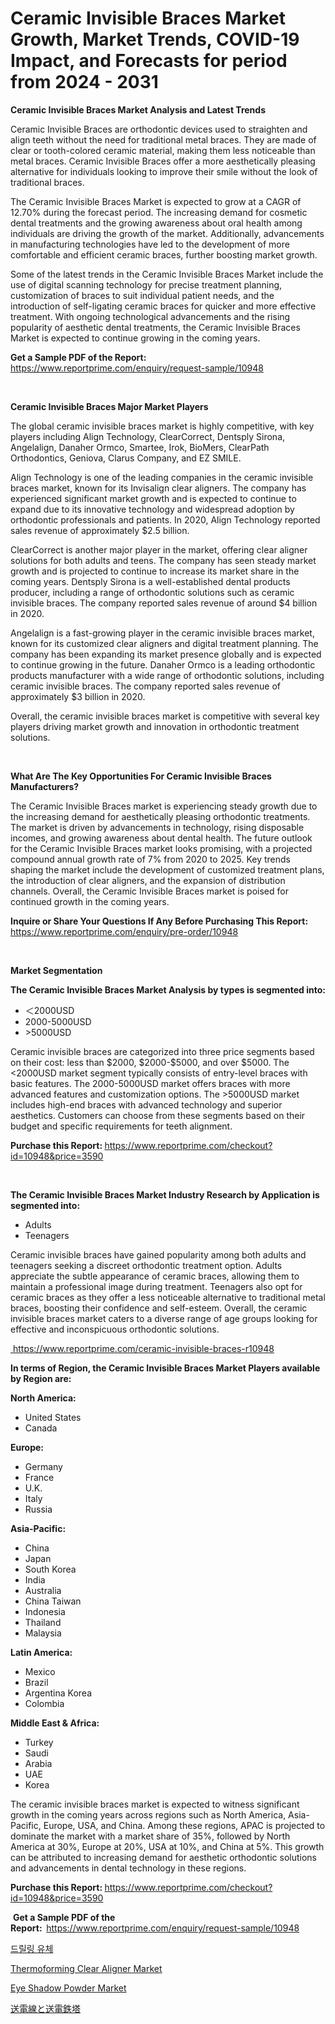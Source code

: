 <p><h1>Ceramic Invisible Braces Market Growth, Market Trends, COVID-19 Impact, and Forecasts for period from 2024 - 2031</h1></p><p><strong>Ceramic Invisible Braces Market Analysis and Latest Trends</strong></p>
<p><p>Ceramic Invisible Braces are orthodontic devices used to straighten and align teeth without the need for traditional metal braces. They are made of clear or tooth-colored ceramic material, making them less noticeable than metal braces. Ceramic Invisible Braces offer a more aesthetically pleasing alternative for individuals looking to improve their smile without the look of traditional braces.</p><p>The Ceramic Invisible Braces Market is expected to grow at a CAGR of 12.70% during the forecast period. The increasing demand for cosmetic dental treatments and the growing awareness about oral health among individuals are driving the growth of the market. Additionally, advancements in manufacturing technologies have led to the development of more comfortable and efficient ceramic braces, further boosting market growth.</p><p>Some of the latest trends in the Ceramic Invisible Braces Market include the use of digital scanning technology for precise treatment planning, customization of braces to suit individual patient needs, and the introduction of self-ligating ceramic braces for quicker and more effective treatment. With ongoing technological advancements and the rising popularity of aesthetic dental treatments, the Ceramic Invisible Braces Market is expected to continue growing in the coming years.</p></p>
<p><strong>Get a Sample PDF of the Report:&nbsp;</strong> <a href="https://www.reportprime.com/enquiry/request-sample/10948">https://www.reportprime.com/enquiry/request-sample/10948</a></p>
<p>&nbsp;</p>
<p><strong>Ceramic Invisible Braces Major Market Players</strong></p>
<p><p>The global ceramic invisible braces market is highly competitive, with key players including Align Technology, ClearCorrect, Dentsply Sirona, Angelalign, Danaher Ormco, Smartee, Irok, BioMers, ClearPath Orthodontics, Geniova, Clarus Company, and EZ SMILE.</p><p>Align Technology is one of the leading companies in the ceramic invisible braces market, known for its Invisalign clear aligners. The company has experienced significant market growth and is expected to continue to expand due to its innovative technology and widespread adoption by orthodontic professionals and patients. In 2020, Align Technology reported sales revenue of approximately $2.5 billion.</p><p>ClearCorrect is another major player in the market, offering clear aligner solutions for both adults and teens. The company has seen steady market growth and is projected to continue to increase its market share in the coming years. Dentsply Sirona is a well-established dental products producer, including a range of orthodontic solutions such as ceramic invisible braces. The company reported sales revenue of around $4 billion in 2020.</p><p>Angelalign is a fast-growing player in the ceramic invisible braces market, known for its customized clear aligners and digital treatment planning. The company has been expanding its market presence globally and is expected to continue growing in the future. Danaher Ormco is a leading orthodontic products manufacturer with a wide range of orthodontic solutions, including ceramic invisible braces. The company reported sales revenue of approximately $3 billion in 2020.</p><p>Overall, the ceramic invisible braces market is competitive with several key players driving market growth and innovation in orthodontic treatment solutions.</p></p>
<p>&nbsp;</p>
<p><strong>What Are The Key Opportunities For Ceramic Invisible Braces Manufacturers?</strong></p>
<p><p>The Ceramic Invisible Braces market is experiencing steady growth due to the increasing demand for aesthetically pleasing orthodontic treatments. The market is driven by advancements in technology, rising disposable incomes, and growing awareness about dental health. The future outlook for the Ceramic Invisible Braces market looks promising, with a projected compound annual growth rate of 7% from 2020 to 2025. Key trends shaping the market include the development of customized treatment plans, the introduction of clear aligners, and the expansion of distribution channels. Overall, the Ceramic Invisible Braces market is poised for continued growth in the coming years.</p></p>
<p><strong>Inquire or Share Your Questions If Any Before Purchasing This Report:</strong> <a href="https://www.reportprime.com/enquiry/pre-order/10948">https://www.reportprime.com/enquiry/pre-order/10948</a></p>
<p>&nbsp;</p>
<p><strong>Market Segmentation</strong></p>
<p><strong>The Ceramic Invisible Braces Market Analysis by types is segmented into:</strong></p>
<p><ul><li>＜2000USD</li><li>2000-5000USD</li><li>>5000USD</li></ul></p>
<p><p>Ceramic invisible braces are categorized into three price segments based on their cost: less than $2000, $2000-$5000, and over $5000. The <2000USD market segment typically consists of entry-level braces with basic features. The 2000-5000USD market offers braces with more advanced features and customization options. The >5000USD market includes high-end braces with advanced technology and superior aesthetics. Customers can choose from these segments based on their budget and specific requirements for teeth alignment.</p></p>
<p><strong>Purchase this Report:&nbsp;</strong><a href="https://www.reportprime.com/checkout?id=10948&price=3590">https://www.reportprime.com/checkout?id=10948&price=3590</a></p>
<p>&nbsp;</p>
<p><strong>The Ceramic Invisible Braces Market Industry Research by Application is segmented into:</strong></p>
<p><ul><li>Adults</li><li>Teenagers</li></ul></p>
<p><p>Ceramic invisible braces have gained popularity among both adults and teenagers seeking a discreet orthodontic treatment option. Adults appreciate the subtle appearance of ceramic braces, allowing them to maintain a professional image during treatment. Teenagers also opt for ceramic braces as they offer a less noticeable alternative to traditional metal braces, boosting their confidence and self-esteem. Overall, the ceramic invisible braces market caters to a diverse range of age groups looking for effective and inconspicuous orthodontic solutions.</p></p>
<p><a href="https://www.reportprime.com/ceramic-invisible-braces-r10948">&nbsp;https://www.reportprime.com/ceramic-invisible-braces-r10948</a></p>
<p><strong>In terms of Region, the Ceramic Invisible Braces Market Players available by Region are:</strong></p>
<p>
    <p> <strong> North America: </strong>
        <ul>
            <li>United States</li>
            <li>Canada</li>
        </ul>
        </p> 
    <p> <strong> Europe: </strong>
        <ul>
            <li>Germany</li>
            <li>France</li>
            <li>U.K.</li>
            <li>Italy</li>
            <li>Russia</li>
        </ul>
        </p> 
    <p> <strong> Asia-Pacific: </strong>
        <ul>
            <li>China</li>
            <li>Japan</li>
            <li>South Korea</li>
            <li>India</li>
            <li>Australia</li>
            <li>China Taiwan</li>
            <li>Indonesia</li>
            <li>Thailand</li>
            <li>Malaysia</li>
        </ul>
        </p> 
    <p> <strong> Latin America: </strong>
        <ul>
            <li>Mexico</li>
            <li>Brazil</li>
            <li>Argentina Korea</li>
            <li>Colombia</li>
        </ul>
        </p> 
    <p> <strong> Middle East & Africa: </strong>
        <ul>
            <li>Turkey</li>
            <li>Saudi</li>
            <li>Arabia</li>
            <li>UAE</li>
            <li>Korea</li>
        </ul>
    </p>
    </p>
<p><p>The ceramic invisible braces market is expected to witness significant growth in the coming years across regions such as North America, Asia-Pacific, Europe, USA, and China. Among these regions, APAC is projected to dominate the market with a market share of 35%, followed by North America at 30%, Europe at 20%, USA at 10%, and China at 5%. This growth can be attributed to increasing demand for aesthetic orthodontic solutions and advancements in dental technology in these regions.</p></p>
<p><strong>Purchase this Report: </strong><a href="https://www.reportprime.com/checkout?id=10948&price=3590">https://www.reportprime.com/checkout?id=10948&price=3590</a></p>
<p>&nbsp;<strong>Get a Sample PDF of the Report:&nbsp;&nbsp;</strong><a href="https://www.reportprime.com/enquiry/request-sample/10948">https://www.reportprime.com/enquiry/request-sample/10948</a></p>
<p><strong></strong></p>
<p><p><a href="https://github.com/DavidRobb19/Market-Research-Report-List-1/blob/main/459886874735.md">드릴링 유체</a></p><p><a href="https://github.com/barbarakss89/Market-Research-Report-List-1/blob/main/thermoforming-clear-aligner-market.md">Thermoforming Clear Aligner Market</a></p><p><a href="https://issuu.com/reportprime-2/docs/eye-shadow-powder-market-size-2030.pptx">Eye Shadow Powder Market</a></p><p><a href="https://github.com/KenyonJohns/Market-Research-Report-List-1/blob/main/106515079977.md">送電線と送電鉄塔</a></p></p>